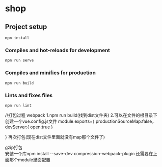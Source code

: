 # shop

## Project setup
```
npm install
```

### Compiles and hot-reloads for development
```
npm run serve
```

### Compiles and minifies for production
```
npm run build
```

### Lints and fixes files
```
npm run lint
```
//打包过程   webpack
1.npm run build(找到dist文件夹)
2.可以在文件的根目录下创建一个vue.config.js文件
module.exports={
    productionSourceMap:false，
    devServer:{
        open:true
    }

}
再次打包(现在dist文件里面就没有map那个文件了)


gzip打包   
安装一个库npm install --save-dev compression-webpack-plugin
还需要在上面那个module里面配置
